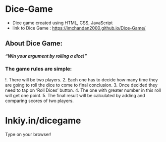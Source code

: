 # Dice-Game
* Dice game created using HTML, CSS, JavaScript
* link to Dice Game : https://imchandan2000.github.io/Dice-Game/

## About Dice Game:
##### “Win your argument by rolling a dice!”

### The game rules are simple:
!. There will be two players.
2. Each one has to decide how many time they are going to roll the dice to come to final conclusion.
3. Once decided they need to tap on ‘Roll Dices’ button.
4. The one with greater number in this roll will get one point.
5. The final result will be calculated by adding and comparing scores of two players.

# lnkiy.in/dicegame
Type on your browser!



